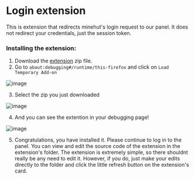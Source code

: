 # Login extension

This is extension that redirects minehut's login request to our panel. It does not redirect your credentials, just the session token.

### Installing the extension:
1. Download the [extension](https://github.com/Minehut-Improvements/panel/raw/refs/heads/extension-firefox/Minehut_Improved-Firefox-Port.zip) zip file.
2. Go to ``about:debugging#/runtime/this-firefox`` and click on ``Load Temporary Add-on``

![image](https://github.com/user-attachments/assets/c6108e30-d0a0-4589-bb06-3bbb1993676d)

3. Select the zip you just downloaded

![image](https://github.com/user-attachments/assets/c0762826-812c-450b-904b-5737ea3b0fe9)

4. And you can see the extention in your debugging page!

![image](https://github.com/user-attachments/assets/4194a150-9ea3-4218-b8c6-fd7acf367a36)

5. Congratulations, you have installed it. Please continue to log in to the panel.
You can view and edit the source code of the extension in the extension's folder. The extension is extremely simple, so there shouldnt really be any need to edit it. However, if you do, just make your edits directly to the folder and click the little refresh button on the extension's card.
